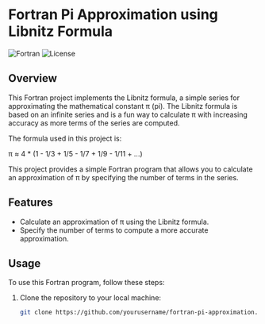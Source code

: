 # Fortran Pi Approximation using Libnitz Formula

![Fortran](https://img.shields.io/badge/Fortran-2003-blue.svg)
![License](https://img.shields.io/badge/License-MIT-green.svg)

## Overview

This Fortran project implements the Libnitz formula, a simple series for approximating the mathematical constant π (pi). The Libnitz formula is based on an infinite series and is a fun way to calculate π with increasing accuracy as more terms of the series are computed.

The formula used in this project is:

π ≈ 4 * (1 - 1/3 + 1/5 - 1/7 + 1/9 - 1/11 + ...)

This project provides a simple Fortran program that allows you to calculate an approximation of π by specifying the number of terms in the series.

## Features

- Calculate an approximation of π using the Libnitz formula.
- Specify the number of terms to compute a more accurate approximation.

## Usage

To use this Fortran program, follow these steps:

1. Clone the repository to your local machine:

   ```bash
   git clone https://github.com/yourusername/fortran-pi-approximation.git
